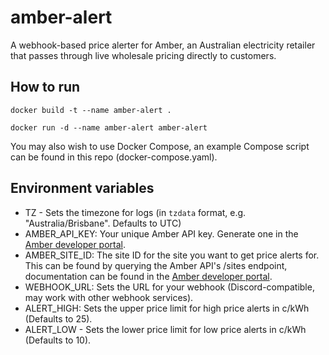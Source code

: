 # amber-alert
A webhook-based price alerter for Amber, an Australian electricity retailer that passes through live wholesale pricing directly to customers.

## How to run

```Shell
docker build -t --name amber-alert .

docker run -d --name amber-alert amber-alert
```

You may also wish to use Docker Compose, an example Compose script can be found in this repo (docker-compose.yaml).

## Environment variables

- TZ - Sets the timezone for logs (in `tzdata` format, e.g. "Australia/Brisbane". Defaults to UTC)
- AMBER_API_KEY: Your unique Amber API key. Generate one in the [Amber developer portal](https://app.amber.com.au/developers).
- AMBER_SITE_ID: The site ID for the site you want to get price alerts for. This can be found by querying the Amber API's /sites endpoint, documentation can be found in the [Amber developer portal](https://app.amber.com.au/developers).
- WEBHOOK_URL: Sets the URL for your webhook (Discord-compatible, may work with other webhook services).
- ALERT_HIGH: Sets the upper price limit for high price alerts in c/kWh (Defaults to 25).
- ALERT_LOW - Sets the lower price limit for low price alerts in c/kWh (Defaults to 10).
